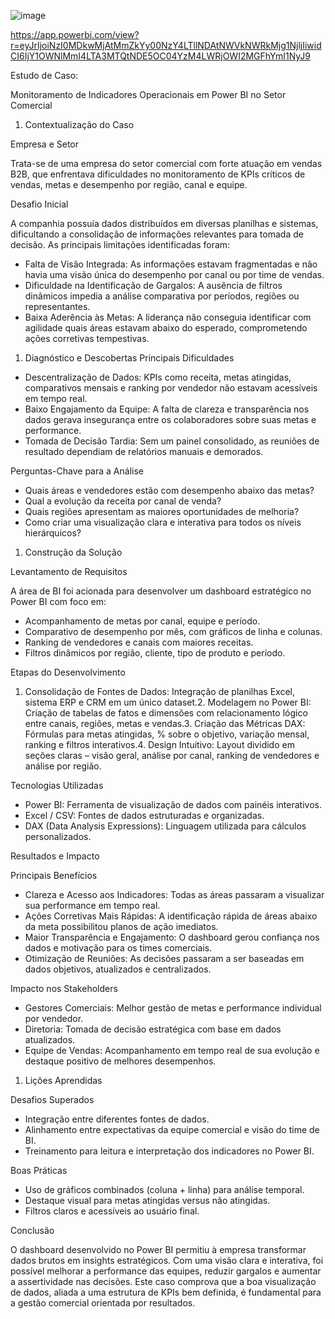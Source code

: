 ![image](https://github.com/user-attachments/assets/73740253-cc5e-43e5-984c-5007120032f0)


https://app.powerbi.com/view?r=eyJrIjoiNzI0MDkwMjAtMmZkYy00NzY4LTllNDAtNWVkNWRkMjg1NjljIiwidCI6IjY1OWNlMmI4LTA3MTQtNDE5OC04YzM4LWRjOWI2MGFhYmI1NyJ9

Estudo de Caso: 

Monitoramento de Indicadores Operacionais em Power BI no Setor Comercial

1. Contextualização do Caso

Empresa e Setor 

Trata-se de uma empresa do setor comercial com forte atuação em vendas B2B, que enfrentava dificuldades no monitoramento de KPIs críticos de vendas, metas e desempenho por região, canal e equipe.

Desafio Inicial

A companhia possuía dados distribuídos em diversas planilhas e sistemas, dificultando a consolidação de informações relevantes para tomada de decisão. As principais limitações identificadas foram:

- Falta de Visão Integrada: As informações estavam fragmentadas e não havia uma visão única do desempenho por canal ou por time de vendas.
- Dificuldade na Identificação de Gargalos: A ausência de filtros dinâmicos impedia a análise comparativa por períodos, regiões ou representantes.
- Baixa Aderência às Metas: A liderança não conseguia identificar com agilidade quais áreas estavam abaixo do esperado, comprometendo ações corretivas tempestivas.
1. Diagnóstico e Descobertas
Principais Dificuldades

- Descentralização de Dados: KPIs como receita, metas atingidas, comparativos mensais e ranking por vendedor não estavam acessíveis em tempo real.
- Baixo Engajamento da Equipe: A falta de clareza e transparência nos dados gerava insegurança entre os colaboradores sobre suas metas e performance.
- Tomada de Decisão Tardia: Sem um painel consolidado, as reuniões de resultado dependiam de relatórios manuais e demorados.

Perguntas-Chave para a Análise

- Quais áreas e vendedores estão com desempenho abaixo das metas?
- Qual a evolução da receita por canal de venda?
- Quais regiões apresentam as maiores oportunidades de melhoria?
- Como criar uma visualização clara e interativa para todos os níveis hierárquicos?
1. Construção da Solução

Levantamento de Requisitos

A área de BI foi acionada para desenvolver um dashboard estratégico no Power BI com foco em:

- Acompanhamento de metas por canal, equipe e período.
- Comparativo de desempenho por mês, com gráficos de linha e colunas.
- Ranking de vendedores e canais com maiores receitas.
- Filtros dinâmicos por região, cliente, tipo de produto e período.

Etapas do Desenvolvimento
1. Consolidação de Fontes de Dados: Integração de planilhas Excel, sistema ERP e CRM em um único dataset.2. Modelagem no Power BI: Criação de tabelas de fatos e dimensões com relacionamento lógico entre canais, regiões, metas e vendas.3. Criação das Métricas DAX: Fórmulas para metas atingidas, % sobre o objetivo, variação mensal, ranking e filtros interativos.4. Design Intuitivo: Layout dividido em seções claras – visão geral, análise por canal, ranking de vendedores e análise por região.

Tecnologias Utilizadas

- Power BI: Ferramenta de visualização de dados com painéis interativos.
- Excel / CSV: Fontes de dados estruturadas e organizadas.
- DAX (Data Analysis Expressions): Linguagem utilizada para cálculos personalizados.

Resultados e Impacto

Principais Benefícios

- Clareza e Acesso aos Indicadores: Todas as áreas passaram a visualizar sua performance em tempo real.
- Ações Corretivas Mais Rápidas: A identificação rápida de áreas abaixo da meta possibilitou planos de ação imediatos.
- Maior Transparência e Engajamento: O dashboard gerou confiança nos dados e motivação para os times comerciais.
- Otimização de Reuniões: As decisões passaram a ser baseadas em dados objetivos, atualizados e centralizados.

Impacto nos Stakeholders
- Gestores Comerciais: Melhor gestão de metas e performance individual por vendedor.
- Diretoria: Tomada de decisão estratégica com base em dados atualizados.
- Equipe de Vendas: Acompanhamento em tempo real de sua evolução e destaque positivo de melhores desempenhos.
1. Lições Aprendidas

Desafios Superados

- Integração entre diferentes fontes de dados.
- Alinhamento entre expectativas da equipe comercial e visão do time de BI.
- Treinamento para leitura e interpretação dos indicadores no Power BI.

Boas Práticas

- Uso de gráficos combinados (coluna + linha) para análise temporal.
- Destaque visual para metas atingidas versus não atingidas.
- Filtros claros e acessíveis ao usuário final.

Conclusão

O dashboard desenvolvido no Power BI permitiu à empresa transformar dados brutos em insights estratégicos. Com uma visão clara e interativa, foi possível melhorar a performance das equipes, reduzir gargalos e aumentar a assertividade nas decisões. Este caso comprova que a boa visualização de dados, aliada a uma estrutura de KPIs bem definida, é fundamental para a gestão comercial orientada por resultados.
